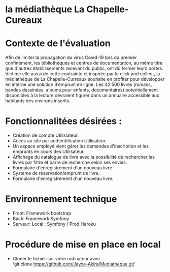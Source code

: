 
# la médiathèque La Chapelle-Cureaux

# Contexte de l'évaluation 
Afin de limiter la propagation du virus Covid-19 lors du premier confinement, les bibliothèques
et centres de documentation, au même titre que d'autres établissements
recevant du public, ont dû fermer leurs portes.
Victime elle aussi de cette contrainte et inspirée par le click and collect, la médiathèque de La
Chapelle-Curreaux souhaite en profiter pour développer en interne une solution d’emprunt en
ligne.
Les 42.500 livres (romans, bandes dessinées, albums pour enfants, documentaires)
potentiellement disponibles à la lecture devraient figurer dans un annuaire accessible aux
habitants des environs inscrits.

# Fonctionnalitées désirées :
- Création de compte Utilisiateur.
- Accès au site par authentification Utilisateur.
- Un espace employé vient gérer les demandes d'inscription et les emprunts en cours des Utilisateur.
- Affichage du catalogue de livre avec la possibilité de rechercher les livres par filtre et barre de recherche selon ses envies.
- Formulaire d'enregistrement d'un nouveau livre
- Système de réservation/emprunt de livre.
- Formulaire d'enregistrement d'un nouveau livre.

# Environnement technique

- Front: Framework bootstrap
- Back: Framework Symfony
- Serveur: Local : Symfony / Prod Heroku

# Procédure de mise en place en local
- Cloner le fichier sur votre ordinateur avec  
  'git clone https://github.com/Jayce-Akira/Mediatheque.git'
